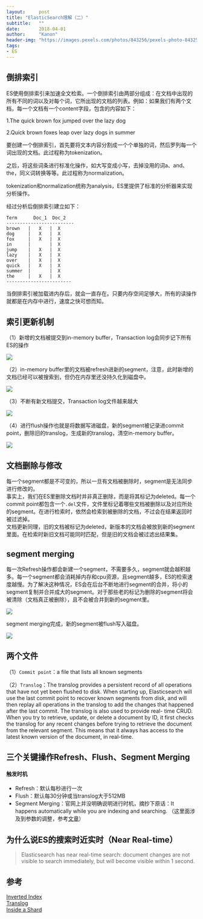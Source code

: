 ```yaml
---
layout:     post
title: "ElasticSearch理解（二）"
subtitle:   ""
date:       2018-04-01
author:     "Kanon"
header-img: "https://images.pexels.com/photos/843256/pexels-photo-843256.jpeg?auto=compress&cs=tinysrgb&dpr=2&h=650&w=940"
tags:
- ES
---
```

## 倒排索引
ES使用倒排索引来加速全文检索。一个倒排索引由两部分组成：在文档中出现的所有不同的词以及对每个词，它所出现的文档的列表。例如：如果我们有两个文档，每一个文档有一个content字段，包含的内容如下：

1.The quick brown fox jumped over the lazy dog

2.Quick brown foxes leap over lazy dogs in summer

要创建一个倒排索引，首先要将文本内容分割成一个个单独的词，然后罗列每一个词出现的文档。此过程称为tokenization。

之后，将这些词条进行标准化操作，如大写变成小写，去掉没用的词a、and、the，同义词转换等等。此过程称为normalization。

tokenization和normalization统称为analysis，ES里提供了标准的分析器来实现分析操作。

经过分析后倒排索引建立如下：
```
Term      Doc_1  Doc_2
-------------------------
brown   |   X   |  X
dog     |   X   |  X
fox     |   X   |  X
in      |       |  X
jump    |   X   |  X
lazy    |   X   |  X
over    |   X   |  X
quick   |   X   |  X
summer  |       |  X
the     |   X   |  X
------------------------
```

当倒排索引被加载进内存后，就会一直存在。只要内存空间足够大，所有的读操作就都是在内存中进行，速度之快可想而知。

## 索引更新机制
（1）新增的文档被提交到in-memory buffer，Transaction log会同步记下所有ES的操作

![](https://www.elastic.co/guide/en/elasticsearch/guide/current/images/elas_1106.png)

（2）in-memory buffer里的文档被refresh进新的segment，注意，此时新增的文档已经可以被搜索到，但仍在内存里还没持久化到磁盘中。

![](https://www.elastic.co/guide/en/elasticsearch/guide/current/images/elas_1107.png)

（3）不断有新文档提交，Transaction log文件越来越大

![](https://www.elastic.co/guide/en/elasticsearch/guide/current/images/elas_1108.png)

（4）进行flush操作也就是将数据写进磁盘，新的segment被记录进commit point，删除旧的translog，生成新的translog，清空in-memory buffer。

![](https://www.elastic.co/guide/en/elasticsearch/guide/current/images/elas_1109.png)

## 文档删除与修改
每一个segment都是不可变的，所以一旦有文档被删除时，segment是无法同步进行修改的。  
事实上，我们在ES里删除文档时并非真正删除，而是将其标记为deleted。每一个commit point都包含一个`.del`文件，文件里标记着哪些文档被删除以及对应所处的segment。在进行检索时，依然会检索到被删除的文档，不过会在结果返回时被过滤掉。  
文档更新同理，旧的文档被标记为deleted，新版本的文档会被放到新的segment里面。在检索时新旧文档可能同时匹配，但是旧的文档会被过滤出结果集。

## segment merging
每一次Refresh操作都会新建一个segment，不需要多久，segment就会越积越多。每一个segment都会消耗掉内存和cpu资源，且segment越多，ES的检索速度越慢。为了解决这种情况，ES会在后台不断地进行segment的合并，将小的segment复制并合并成大的segment。对于那些老的标记为删除的segment将会被清除（文档真正被删除），且不会被合并到新的segment里。

![](https://www.elastic.co/guide/en/elasticsearch/guide/current/images/elas_1110.png)

segment merging完成，新的segment被flush写入磁盘。

![](https://www.elastic.co/guide/en/elasticsearch/guide/current/images/elas_1111.png)

## 两个文件
（1）`Commit point`：a file that lists all known segments

（2）`Translog`：The translog provides a persistent record of all operations that have not yet been flushed to disk. When 
starting up, Elasticsearch will use the last commit point to recover known segments from disk, and will then replay all 
operations in the translog to add the changes that happened after the last commit.  The translog is also used to provide real-
time CRUD. When you try to retrieve, update, or delete a document by ID, it first checks the translog for any recent changes 
before trying to retrieve the document from the relevant segment. This means that it always has access to the latest known 
version of the document, in real-time.

## 三个关键操作Refresh、Flush、Segment Merging
#### 触发时机
- Refresh：默认每秒进行一次
- Flush：默认每30分钟或当translog大于512MB
- Segment Merging：官网上并没明确说明进行时机，摘抄下原话：It happens automatically while you are indexing and searching. （这里面涉及到参数的调整，参考[文章](https://www.jianshu.com/p/9b872a41d5bb)）

## 为什么说ES的搜索时近实时（Near Real-time）
> Elasticsearch has near real-time search: document changes are not visible to search immediately, but will become visible within 1 second.

## 参考
[Inverted Index](https://www.elastic.co/guide/en/elasticsearch/guide/current/inverted-index.html)  
[Translog](https://www.elastic.co/guide/en/elasticsearch/reference/current/index-modules-translog.html)  
[Inside a Shard](https://www.elastic.co/guide/en/elasticsearch/guide/current/inside-a-shard.html)

<br><br><br><br>
